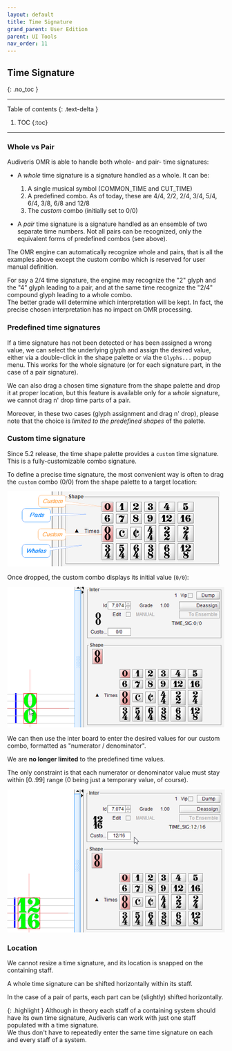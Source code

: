 ```yaml
---
layout: default
title: Time Signature
grand_parent: User Edition
parent: UI Tools
nav_order: 11
---
```

## Time Signature
{: .no_toc }

---
Table of contents
{: .text-delta }

1. TOC
{:toc}
---
### Whole vs Pair

Audiveris OMR is able to handle both whole- and pair- time signatures:

* A _whole_ time signature is a signature handled as a whole. It can be:

  1. A single musical symbol (COMMON_TIME and CUT_TIME)
  2. A predefined combo. As of today, these are 4/4, 2/2, 2/4, 3/4, 5/4, 6/4, 3/8, 6/8 and 12/8
  3. The _custom_ combo (initially set to 0/0)

* A _pair_ time signature is a signature handled as an ensemble of two separate time numbers.
Not all pairs can be recognized, only the equivalent forms of predefined combos (see above).

The OMR engine can automatically recognize whole and pairs, that is all the examples above except
the custom combo which is reserved for user manual definition.

For say a 2/4 time signature, the engine may recognize the "2" glyph and the "4" glyph leading
to a pair, and at the same time recognize the "2/4" compound glyph leading to a whole combo.  
The better grade will determine which interpretation will be kept.
In fact, the precise chosen interpretation has no impact on OMR processing.

### Predefined time signatures

If a time signature has not been detected or has been assigned a wrong value, we can select the
underlying glyph and assign the desired value, either via a double-click in the shape palette or
via the `Glyphs...` popup menu.
This works for the whole signature (or for each signature part, in the case of a pair signature).

We can also drag a chosen time signature from the shape palette and drop it at proper location,
but this feature is available only for a _whole_ signature, we cannot drag n' drop time parts
of a pair.

Moreover, in these two cases (glyph assignment and drag n' drop), please note that the choice is
_limited to the predefined shapes_ of the palette.

### Custom time signature

Since 5.2 release, the time shape palette provides a `custom` time signature.
This is a fully-customizable combo signature.

To define a precise time signature, the most convenient way is often to drag the `custom` combo
(0/0) from the shape palette to a target location:

![](../assets/images/time_palette.png)

Once dropped, the custom combo displays its initial value (`0/0`):

![](../assets/images/time_custom_dropped.png)

We can then use the inter board to enter the desired values for our custom combo, formatted as
"numerator / denominator".

We are **no longer limited** to the predefined time values.

The only constraint is that each numerator or denominator value must stay within [0..99] range
(0 being just a temporary value, of course).


![](../assets/images/time_custom_filled.png)

### Location

We cannot resize a time signature, and its location is snapped on the containing staff.

A whole time signature can be shifted horizontally within its staff.

In the case of a pair of parts, each part can be (slightly) shifted horizontally.

{: .highlight }
Although in theory each staff of a containing  system should have its own time signature,
Audiveris can work with just one staff populated with a time signature.  
We thus don't have to repeatedly enter the same time signature on each and every staff of a
system.
